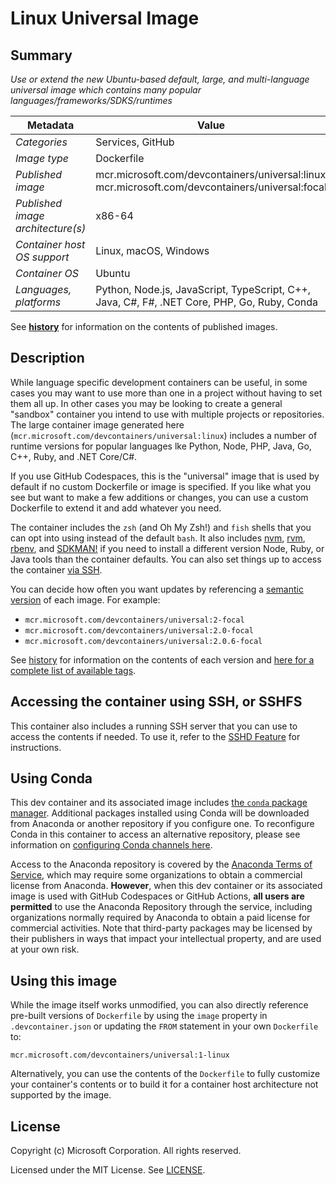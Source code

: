 # Linux Universal Image

## Summary

*Use or extend the new Ubuntu-based default, large, and multi-language universal image which contains many popular languages/frameworks/SDKS/runtimes*

| Metadata | Value |  
|----------|-------|
| *Categories* | Services, GitHub |
| *Image type* | Dockerfile |
| *Published image* | mcr.microsoft.com/devcontainers/universal:linux<br />mcr.microsoft.com/devcontainers/universal:focal |
| *Published image architecture(s)* | x86-64 |
| *Container host OS support* | Linux, macOS, Windows |
| *Container OS* | Ubuntu |
| *Languages, platforms* | Python, Node.js, JavaScript, TypeScript, C++, Java, C#, F#, .NET Core, PHP, Go, Ruby, Conda |

See **[history](history)** for information on the contents of published images.

## Description

While language specific development containers can be useful, in some cases you may want to use more than one in a project without having to set them all up. In other cases you may be looking to create a general "sandbox" container you intend to use with multiple projects or repositories. The large container image generated here (`mcr.microsoft.com/devcontainers/universal:linux`) includes a number of runtime versions for popular languages lke Python, Node, PHP, Java, Go, C++, Ruby, and .NET Core/C#.

If you use GitHub Codespaces, this is the "universal" image that is used by default if no custom Dockerfile or image is specified. If you like what you see but want to make a few additions or changes, you can use a custom Dockerfile to extend it and add whatever you need.

The container includes the `zsh` (and Oh My Zsh!) and `fish` shells that you can opt into using instead of the default `bash`. It also includes [nvm](https://github.com/nvm-sh/nvm), [rvm](https://rvm.io/), [rbenv](https://github.com/rbenv/rbenv), and [SDKMAN!](https://sdkman.io/) if you need to install a different version Node, Ruby, or Java tools than the container defaults. You can also set things up to access the container [via SSH](#accessing-the-container-using-ssh-scp-or-sshfs).

You can decide how often you want updates by referencing a [semantic version](https://semver.org/) of each image.
For example:

- `mcr.microsoft.com/devcontainers/universal:2-focal`
- `mcr.microsoft.com/devcontainers/universal:2.0-focal`
- `mcr.microsoft.com/devcontainers/universal:2.0.6-focal`

See [history](history) for information on the contents of each version and [here for a complete list of available tags](https://mcr.microsoft.com/v2/devcontainers/universal/tags/list).

## Accessing the container using SSH, or SSHFS

This container also includes a running SSH server that you can use to access the contents if needed. To use it, refer to the [SSHD Feature](https://github.com/devcontainers/features/tree/main/src/sshd#usage) for instructions.


## Using Conda
This dev container and its associated image includes [the `conda` package manager](https://aka.ms/vscode-remote/conda/about). Additional packages installed using Conda will be downloaded from Anaconda or another repository if you configure one. To reconfigure Conda in this container to access an alternative repository, please see information on [configuring Conda channels here](https://aka.ms/vscode-remote/conda/channel-setup).

Access to the Anaconda repository is covered by the [Anaconda Terms of Service](https://aka.ms/vscode-remote/conda/terms), which may require some organizations to obtain a commercial license from Anaconda. **However**, when this dev container or its associated image is used with GitHub Codespaces or GitHub Actions, **all users are permitted** to use the Anaconda Repository through the service, including organizations normally required by Anaconda to obtain a paid license for commercial activities. Note that third-party packages may be licensed by their publishers in ways that impact your intellectual property, and are used at your own risk.

## Using this image

While the image itself works unmodified, you can also directly reference pre-built versions of `Dockerfile` by using the `image` property in `.devcontainer.json` or updating the `FROM` statement in your own  `Dockerfile` to:

`mcr.microsoft.com/devcontainers/universal:1-linux`

Alternatively, you can use the contents of the `Dockerfile` to fully customize your container's contents or to build it for a container host architecture not supported by the image.

## License

Copyright (c) Microsoft Corporation. All rights reserved.

Licensed under the MIT License. See [LICENSE](https://github.com/devcontainers/images/blob/main/LICENSE).

